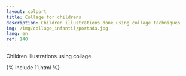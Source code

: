 ```yaml
---
layout: colport
title: Collage for childrens
description: Children illustrations done using collage techniques
img: /img/collage_infantil/portada.jpg
lang: en
ref: 140
---
```


Children Illustrations using collage

{% include 11.html %}
